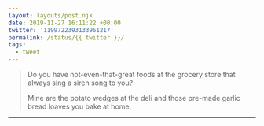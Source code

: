 ```yaml
---
layout: layouts/post.njk
date: 2019-11-27 16:11:22 +00:00
twitter: '1199722393133961217'
permalink: /status/{{ twitter }}/
tags: 
  - tweet
---
```


> Do you have not-even-that-great foods at the grocery store that always sing a siren song to you?
> 
> Mine are the potato wedges at the deli and those pre-made garlic bread loaves you bake at home.

---
